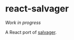 # react-salvager

_Work in progress_

A React port of [salvager](https://github.com/tanem/salvager).
